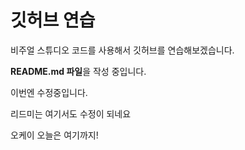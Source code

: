  # 깃허브 연습

 비주얼 스튜디오 코드를 사용해서 깃허브를 연습해보겠습니다.


 **README.md 파일**을 작성 중입니다.

 이번엔 수정중입니다.
 
 리드미는 여기서도 수정이 되네요

오케이 오늘은 여기까지!